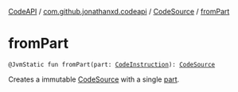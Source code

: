 [CodeAPI](../../index.md) / [com.github.jonathanxd.codeapi](../index.md) / [CodeSource](index.md) / [fromPart](.)

# fromPart

`@JvmStatic fun fromPart(part: `[`CodeInstruction`](../-code-instruction.md)`): `[`CodeSource`](index.md)

Creates a immutable [CodeSource](index.md) with a single [part](from-part.md#com.github.jonathanxd.codeapi.CodeSource.Companion$fromPart(com.github.jonathanxd.codeapi.CodeInstruction)/part).

